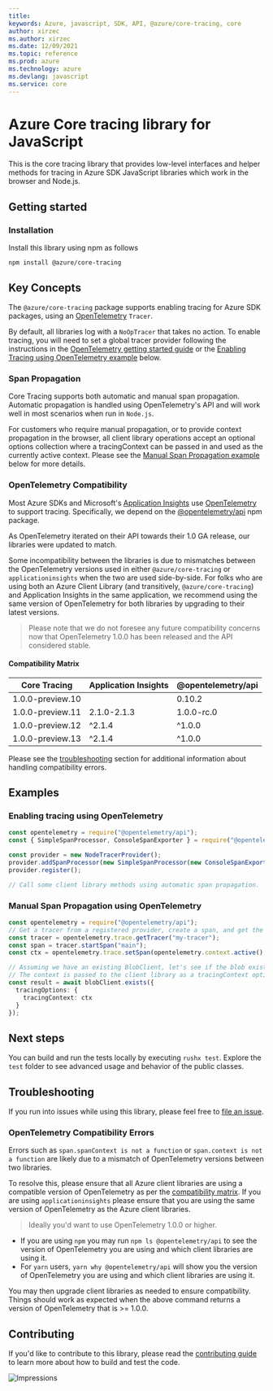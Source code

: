 ```yaml
---
title: 
keywords: Azure, javascript, SDK, API, @azure/core-tracing, core
author: xirzec
ms.author: xirzec
ms.date: 12/09/2021
ms.topic: reference
ms.prod: azure
ms.technology: azure
ms.devlang: javascript
ms.service: core
---
```

# Azure Core tracing library for JavaScript

This is the core tracing library that provides low-level interfaces and helper methods for tracing in Azure SDK JavaScript libraries which work in the browser and Node.js.

## Getting started

### Installation

Install this library using npm as follows

```
npm install @azure/core-tracing
```

## Key Concepts

The `@azure/core-tracing` package supports enabling tracing for Azure SDK packages, using an [OpenTelemetry](https://opentelemetry.io/) `Tracer`.

By default, all libraries log with a `NoOpTracer` that takes no action. To enable tracing, you will need to set a global tracer provider following the instructions in the [OpenTelemetry getting started guide](https://opentelemetry.io/docs/js/getting_started/nodejs) or the [Enabling Tracing using OpenTelemetry example](#enabling-tracing-using-opentelemetry) below.

### Span Propagation

Core Tracing supports both automatic and manual span propagation. Automatic propagation is handled using OpenTelemetry's API and will work well in most scenarios when run in `Node.js`.

For customers who require manual propagation, or to provide context propagation in the browser, all client library operations accept an optional options collection where a tracingContext can be passed in and used as the currently active context. Please see the [Manual Span Propagation example](#manual-span-propagation-using-opentelemetry) below for more details.

### OpenTelemetry Compatibility

Most Azure SDKs and Microsoft's [Application Insights](https://www.npmjs.com/package/applicationinsights) use [OpenTelemetry](https://opentelemetry.io/) to support tracing. Specifically, we depend on the [@opentelemetry/api](https://www.npmjs.com/package/@opentelemetry/api) npm package.

As OpenTelemetry iterated on their API towards their 1.0 GA release, our libraries were updated to match.

Some incompatibility between the libraries is due to mismatches between the OpenTelemetry versions used in either `@azure/core-tracing` or `applicationinsights` when the two are used side-by-side. For folks who are using both an Azure Client Library (and transitively, `@azure/core-tracing`) and Application Insights in the same application, we recommend using the same version of OpenTelemetry for both libraries by upgrading to their latest versions.

> Please note that we do not foresee any future compatibility concerns now that OpenTelemetry 1.0.0 has been released and the API considered stable.

#### Compatibility Matrix

| Core Tracing     | Application Insights | @opentelemetry/api |
| ---------------- | -------------------- | ------------------ |
| 1.0.0-preview.10 |                      | 0.10.2             |
| 1.0.0-preview.11 | 2.1.0-2.1.3          | 1.0.0-rc.0         |
| 1.0.0-preview.12 | ^2.1.4               | ^1.0.0             |
| 1.0.0-preview.13 | ^2.1.4               | ^1.0.0             |

Please see the [troubleshooting](#troubleshooting) section for additional information about handling compatibility errors.

## Examples

### Enabling tracing using OpenTelemetry

```ts
const opentelemetry = require("@opentelemetry/api");
const { SimpleSpanProcessor, ConsoleSpanExporter } = require("@opentelemetry/tracing");

const provider = new NodeTracerProvider();
provider.addSpanProcessor(new SimpleSpanProcessor(new ConsoleSpanExporter()));
provider.register();

// Call some client library methods using automatic span propagation.
```

### Manual Span Propagation using OpenTelemetry

```ts
const opentelemetry = require("@opentelemetry/api");
// Get a tracer from a registered provider, create a span, and get the current context
const tracer = opentelemetry.trace.getTracer("my-tracer");
const span = tracer.startSpan("main");
const ctx = opentelemetry.trace.setSpan(opentelemetry.context.active(), span);

// Assuming we have an existing BlobClient, let's see if the blob exists.
// The context is passed to the client library as a tracingContext option and will be propagated downstream to any child spans.
const result = await blobClient.exists({
  tracingOptions: {
    tracingContext: ctx
  }
});
```

## Next steps

You can build and run the tests locally by executing `rushx test`. Explore the `test` folder to see advanced usage and behavior of the public classes.

## Troubleshooting

If you run into issues while using this library, please feel free to [file an issue](https://github.com/Azure/azure-sdk-for-js/issues/new).

### OpenTelemetry Compatibility Errors

Errors such as `span.spanContext is not a function` or `span.context is not a function` are likely due to a mismatch of OpenTelemetry versions between two libraries.

To resolve this, please ensure that all Azure client libraries are using a compatible version of OpenTelemetry as per the [compatibility matrix](#compatibility-matrix). If you are using `applicationinsights` please ensure that you are using the same version of OpenTelemetry as the Azure client libraries.

> Ideally you'd want to use OpenTelemetry 1.0.0 or higher.

- If you are using `npm` you may run `npm ls @opentelemetry/api` to see the version of OpenTelemetry you are using and which client libraries are using it.
- For `yarn` users, `yarn why @opentelemetry/api` will show you the version of OpenTelemetry you are using and which client libraries are using it.

You may then upgrade client libraries as needed to ensure compatibility. Things should work as expected when the above command returns a version of OpenTelemetry that is >= 1.0.0.

## Contributing

If you'd like to contribute to this library, please read the [contributing guide](https://github.com/Azure/azure-sdk-for-js/blob/main/CONTRIBUTING.md) to learn more about how to build and test the code.

![Impressions](https://azure-sdk-impressions.azurewebsites.net/api/impressions/azure-sdk-for-js%2Fsdk%2Fcore%2Fcore-tracing%2FREADME.png)

